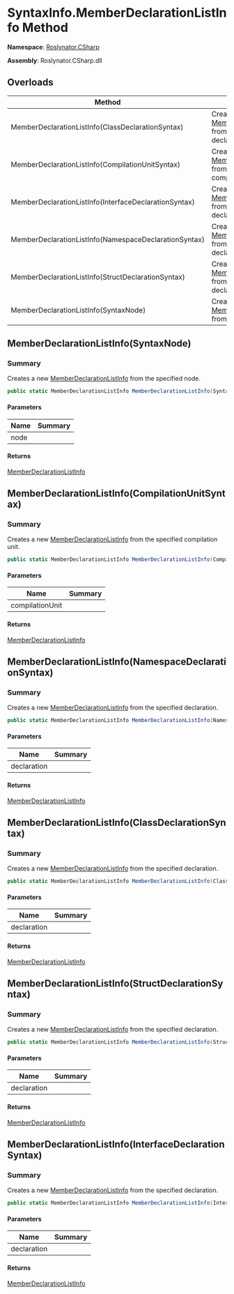 # SyntaxInfo\.MemberDeclarationListInfo Method

**Namespace**: [Roslynator.CSharp](../../README.md)

**Assembly**: Roslynator\.CSharp\.dll

## Overloads

| Method | Summary |
| ------ | ------- |
| MemberDeclarationListInfo\(ClassDeclarationSyntax\) | Creates a new [MemberDeclarationListInfo](../../Syntax/MemberDeclarationListInfo/README.md) from the specified declaration\. |
| MemberDeclarationListInfo\(CompilationUnitSyntax\) | Creates a new [MemberDeclarationListInfo](../../Syntax/MemberDeclarationListInfo/README.md) from the specified compilation unit\. |
| MemberDeclarationListInfo\(InterfaceDeclarationSyntax\) | Creates a new [MemberDeclarationListInfo](../../Syntax/MemberDeclarationListInfo/README.md) from the specified declaration\. |
| MemberDeclarationListInfo\(NamespaceDeclarationSyntax\) | Creates a new [MemberDeclarationListInfo](../../Syntax/MemberDeclarationListInfo/README.md) from the specified declaration\. |
| MemberDeclarationListInfo\(StructDeclarationSyntax\) | Creates a new [MemberDeclarationListInfo](../../Syntax/MemberDeclarationListInfo/README.md) from the specified declaration\. |
| MemberDeclarationListInfo\(SyntaxNode\) | Creates a new [MemberDeclarationListInfo](../../Syntax/MemberDeclarationListInfo/README.md) from the specified node\. |

## MemberDeclarationListInfo\(SyntaxNode\)<a name="Roslynator_CSharp_SyntaxInfo_MemberDeclarationListInfo_Microsoft_CodeAnalysis_SyntaxNode_"></a>

### Summary

Creates a new [MemberDeclarationListInfo](../../Syntax/MemberDeclarationListInfo/README.md) from the specified node\.

```csharp
public static MemberDeclarationListInfo MemberDeclarationListInfo(SyntaxNode node)
```

#### Parameters

| Name | Summary |
| ---- | ------- |
| node | |

#### Returns

[MemberDeclarationListInfo](../../Syntax/MemberDeclarationListInfo/README.md)

## MemberDeclarationListInfo\(CompilationUnitSyntax\)<a name="Roslynator_CSharp_SyntaxInfo_MemberDeclarationListInfo_Microsoft_CodeAnalysis_SyntaxNode_"></a>

### Summary

Creates a new [MemberDeclarationListInfo](../../Syntax/MemberDeclarationListInfo/README.md) from the specified compilation unit\.

```csharp
public static MemberDeclarationListInfo MemberDeclarationListInfo(CompilationUnitSyntax compilationUnit)
```

#### Parameters

| Name | Summary |
| ---- | ------- |
| compilationUnit | |

#### Returns

[MemberDeclarationListInfo](../../Syntax/MemberDeclarationListInfo/README.md)

## MemberDeclarationListInfo\(NamespaceDeclarationSyntax\)<a name="Roslynator_CSharp_SyntaxInfo_MemberDeclarationListInfo_Microsoft_CodeAnalysis_SyntaxNode_"></a>

### Summary

Creates a new [MemberDeclarationListInfo](../../Syntax/MemberDeclarationListInfo/README.md) from the specified declaration\.

```csharp
public static MemberDeclarationListInfo MemberDeclarationListInfo(NamespaceDeclarationSyntax declaration)
```

#### Parameters

| Name | Summary |
| ---- | ------- |
| declaration | |

#### Returns

[MemberDeclarationListInfo](../../Syntax/MemberDeclarationListInfo/README.md)

## MemberDeclarationListInfo\(ClassDeclarationSyntax\)<a name="Roslynator_CSharp_SyntaxInfo_MemberDeclarationListInfo_Microsoft_CodeAnalysis_SyntaxNode_"></a>

### Summary

Creates a new [MemberDeclarationListInfo](../../Syntax/MemberDeclarationListInfo/README.md) from the specified declaration\.

```csharp
public static MemberDeclarationListInfo MemberDeclarationListInfo(ClassDeclarationSyntax declaration)
```

#### Parameters

| Name | Summary |
| ---- | ------- |
| declaration | |

#### Returns

[MemberDeclarationListInfo](../../Syntax/MemberDeclarationListInfo/README.md)

## MemberDeclarationListInfo\(StructDeclarationSyntax\)<a name="Roslynator_CSharp_SyntaxInfo_MemberDeclarationListInfo_Microsoft_CodeAnalysis_SyntaxNode_"></a>

### Summary

Creates a new [MemberDeclarationListInfo](../../Syntax/MemberDeclarationListInfo/README.md) from the specified declaration\.

```csharp
public static MemberDeclarationListInfo MemberDeclarationListInfo(StructDeclarationSyntax declaration)
```

#### Parameters

| Name | Summary |
| ---- | ------- |
| declaration | |

#### Returns

[MemberDeclarationListInfo](../../Syntax/MemberDeclarationListInfo/README.md)

## MemberDeclarationListInfo\(InterfaceDeclarationSyntax\)<a name="Roslynator_CSharp_SyntaxInfo_MemberDeclarationListInfo_Microsoft_CodeAnalysis_SyntaxNode_"></a>

### Summary

Creates a new [MemberDeclarationListInfo](../../Syntax/MemberDeclarationListInfo/README.md) from the specified declaration\.

```csharp
public static MemberDeclarationListInfo MemberDeclarationListInfo(InterfaceDeclarationSyntax declaration)
```

#### Parameters

| Name | Summary |
| ---- | ------- |
| declaration | |

#### Returns

[MemberDeclarationListInfo](../../Syntax/MemberDeclarationListInfo/README.md)

